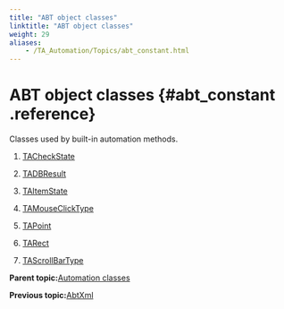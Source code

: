 ```yaml
--- 
title: "ABT object classes"
linktitle: "ABT object classes"
weight: 29
aliases: 
    - /TA_Automation/Topics/abt_constant.html
---
```

# ABT object classes {#abt_constant .reference}

Classes used by built-in automation methods.

1.  [TACheckState](../../TA_Automation/Topics/abt_TACheckState.html)  

2.  [TADBResult](../../TA_Automation/Topics/abt_TADBResult.html)  

3.  [TAItemState](../../TA_Automation/Topics/abt_TAItemState.html)  

4.  [TAMouseClickType](../../TA_Automation/Topics/abt_TAMouseClickType.html)  

5.  [TAPoint](../../TA_Automation/Topics/abt_TAPoint.html)  

6.  [TARect](../../TA_Automation/Topics/abt_TARect.html)  

7.  [TAScrollBarType](../../TA_Automation/Topics/abt_TAScrollBarType.html)  


**Parent topic:**[Automation classes](../../TA_Automation/Topics/abt_methods_abt.html)

**Previous topic:**[AbtXml](../../TA_Automation/Topics/abt_AbtXML.html)

